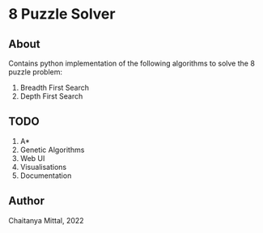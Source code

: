# 8 Puzzle Solver

## About

Contains python implementation of the following algorithms to solve the 8 puzzle problem:
1. Breadth First Search
2. Depth First Search

## TODO

1. A*
2. Genetic Algorithms
3. Web UI
4. Visualisations
5. Documentation

## Author
Chaitanya Mittal, 2022

